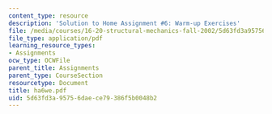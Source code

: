 ```yaml
---
content_type: resource
description: 'Solution to Home Assignment #6: Warm-up Exercises'
file: /media/courses/16-20-structural-mechanics-fall-2002/5d63fd3a95756daece79386f5b0048b2_ha6we.pdf
file_type: application/pdf
learning_resource_types:
- Assignments
ocw_type: OCWFile
parent_title: Assignments
parent_type: CourseSection
resourcetype: Document
title: ha6we.pdf
uid: 5d63fd3a-9575-6dae-ce79-386f5b0048b2
---
```

